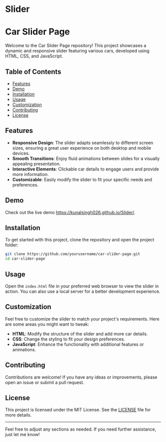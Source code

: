 # Slider
# Car Slider Page

Welcome to the Car Slider Page repository! This project showcases a dynamic and responsive slider featuring various cars, developed using HTML, CSS, and JavaScript.

## Table of Contents
- [Features](#features)
- [Demo](#demo)
- [Installation](#installation)
- [Usage](#usage)
- [Customization](#customization)
- [Contributing](#contributing)
- [License](#license)

## Features
- **Responsive Design**: The slider adapts seamlessly to different screen sizes, ensuring a great user experience on both desktop and mobile devices.
- **Smooth Transitions**: Enjoy fluid animations between slides for a visually appealing presentation.
- **Interactive Elements**: Clickable car details to engage users and provide more information.
- **Customizable**: Easily modify the slider to fit your specific needs and preferences.

## Demo
Check out the live demo https://kunalsingh026.github.io/Slider/.

## Installation
To get started with this project, clone the repository and open the project folder:
```bash
git clone https://github.com/yourusername/car-slider-page.git
cd car-slider-page
```

## Usage
Open the `index.html` file in your preferred web browser to view the slider in action. You can also use a local server for a better development experience.

## Customization
Feel free to customize the slider to match your project's requirements. Here are some areas you might want to tweak:
- **HTML**: Modify the structure of the slider and add more car details.
- **CSS**: Change the styling to fit your design preferences.
- **JavaScript**: Enhance the functionality with additional features or animations.

## Contributing
Contributions are welcome! If you have any ideas or improvements, please open an issue or submit a pull request.

## License
This project is licensed under the MIT License. See the [LICENSE](LICENSE) file for more details.

---

Feel free to adjust any sections as needed. If you need further assistance, just let me know!
